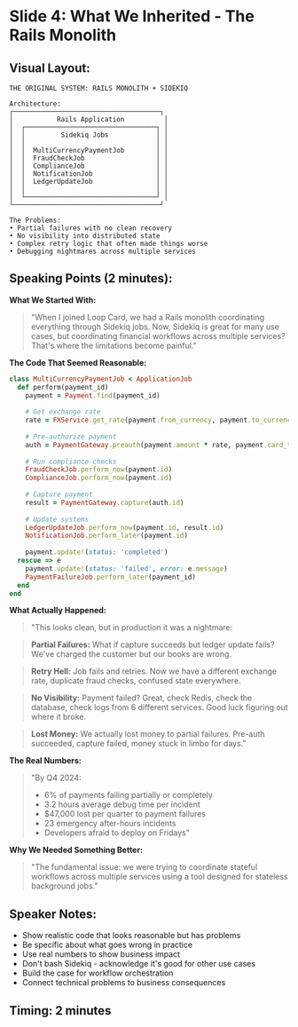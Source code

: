 # Slide 4: What We Inherited - The Rails Monolith

## Visual Layout:
```
THE ORIGINAL SYSTEM: RAILS MONOLITH + SIDEKIQ

Architecture:
┌─────────────────────────────────────┐
│           Rails Application          │
│  ┌─────────────────────────────────┐ │
│  │         Sidekiq Jobs            │ │
│  │                                 │ │
│  │  MultiCurrencyPaymentJob        │ │
│  │  FraudCheckJob                  │ │
│  │  ComplianceJob                  │ │
│  │  NotificationJob                │ │
│  │  LedgerUpdateJob                │ │
│  │                                 │ │
│  └─────────────────────────────────┘ │
└─────────────────────────────────────┘

The Problems:
• Partial failures with no clean recovery
• No visibility into distributed state  
• Complex retry logic that often made things worse
• Debugging nightmares across multiple services
```

## Speaking Points (2 minutes):

**What We Started With:**
> "When I joined Loop Card, we had a Rails monolith coordinating everything through Sidekiq jobs. Now, Sidekiq is great for many use cases, but coordinating financial workflows across multiple services? That's where the limitations become painful."

**The Code That Seemed Reasonable:**
```ruby
class MultiCurrencyPaymentJob < ApplicationJob
  def perform(payment_id)
    payment = Payment.find(payment_id)
    
    # Get exchange rate
    rate = FXService.get_rate(payment.from_currency, payment.to_currency)
    
    # Pre-authorize payment
    auth = PaymentGateway.preauth(payment.amount * rate, payment.card_token)
    
    # Run compliance checks
    FraudCheckJob.perform_now(payment.id)
    ComplianceJob.perform_now(payment.id)
    
    # Capture payment
    result = PaymentGateway.capture(auth.id)
    
    # Update systems
    LedgerUpdateJob.perform_now(payment.id, result.id)
    NotificationJob.perform_later(payment.id)
    
    payment.update!(status: 'completed')
  rescue => e
    payment.update!(status: 'failed', error: e.message)
    PaymentFailureJob.perform_later(payment_id)
  end
end
```

**What Actually Happened:**
> "This looks clean, but in production it was a nightmare:

> **Partial Failures:** What if capture succeeds but ledger update fails? We've charged the customer but our books are wrong.

> **Retry Hell:** Job fails and retries. Now we have a different exchange rate, duplicate fraud checks, confused state everywhere.

> **No Visibility:** Payment failed? Great, check Redis, check the database, check logs from 6 different services. Good luck figuring out where it broke.

> **Lost Money:** We actually lost money to partial failures. Pre-auth succeeded, capture failed, money stuck in limbo for days."

**The Real Numbers:**
> "By Q4 2024:
> - 6% of payments failing partially or completely
> - 3.2 hours average debug time per incident  
> - $47,000 lost per quarter to payment failures
> - 23 emergency after-hours incidents
> - Developers afraid to deploy on Fridays"

**Why We Needed Something Better:**
> "The fundamental issue: we were trying to coordinate stateful workflows across multiple services using a tool designed for stateless background jobs."

## Speaker Notes:
- Show realistic code that looks reasonable but has problems
- Be specific about what goes wrong in practice
- Use real numbers to show business impact
- Don't bash Sidekiq - acknowledge it's good for other use cases
- Build the case for workflow orchestration
- Connect technical problems to business consequences

## Timing: 2 minutes
